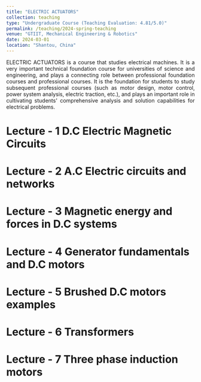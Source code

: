 ```yaml
---
title: "ELECTRIC ACTUATORS"
collection: teaching
type: "Undergraduate Course (Teaching Evaluation: 4.81/5.0)"
permalink: /teaching/2024-spring-teaching
venue: "GTIIT, Mechanical Engineering & Robotics"
date: 2024-03-01
location: "Shantou, China"
---
```


<style>
.myDiv {
  text-align: justify;  
}
</style>

<body>
  <div class="myDiv"><p>
    ELECTRIC ACTUATORS is a course that studies electrical machines. It is a very important technical foundation course for universities of science and engineering, and plays a connecting role between professional foundation courses and professional courses. It is the foundation for students to study subsequent professional courses (such as motor design, motor control, power system analysis, electric traction, etc.), and plays an important role in cultivating students' comprehensive analysis and solution capabilities for electrical problems.
  </p></div>
</body>

Lecture - 1 D.C Electric  Magnetic Circuits
======

Lecture - 2 A.C Electric circuits and networks
======

Lecture - 3 Magnetic energy and forces in D.C systems
======

Lecture - 4 Generator fundamentals and D.C motors
======

Lecture - 5 Brushed D.C motors examples
======

Lecture - 6 Transformers 
======

Lecture - 7 Three phase induction motors 
======
